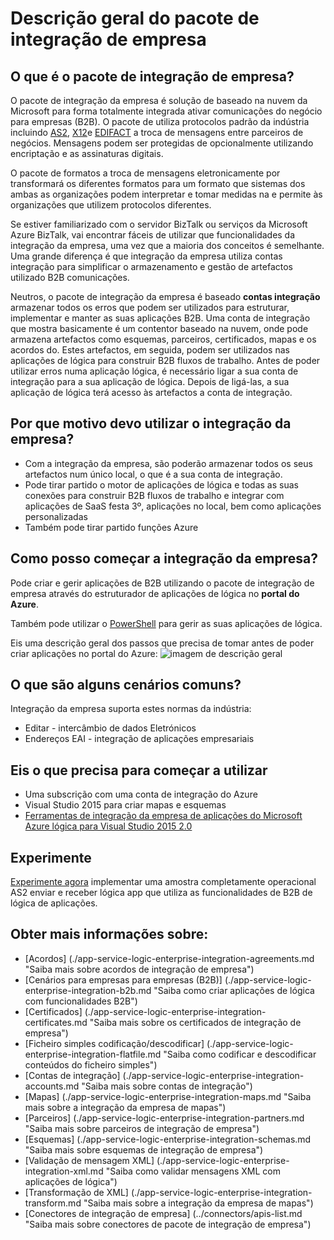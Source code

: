 <properties 
    pageTitle="Descrição geral da integração da empresa | Aplicação de serviço do Microsoft Azure | Microsoft Azure" 
    description="Utilizar as funcionalidades de integração da empresa para ativar o processo e integração cenários para empresas com aplicações de lógica" 
    services="logic-apps" 
    documentationCenter=".net,nodejs,java"
    authors="msftman" 
    manager="erikre" 
    editor="cgronlun"/>

<tags 
    ms.service="logic-apps" 
    ms.workload="integration" 
    ms.tgt_pltfrm="na" 
    ms.devlang="na" 
    ms.topic="article" 
    ms.date="09/08/2016" 
    ms.author="deonhe"/>

# <a name="overview-of-the-enterprise-integration-pack"></a>Descrição geral do pacote de integração de empresa

## <a name="what-is-the-enterprise-integration-pack"></a>O que é o pacote de integração de empresa?
O pacote de integração da empresa é solução de baseado na nuvem da Microsoft para forma totalmente integrada ativar comunicações do negócio para empresas (B2B). O pacote de utiliza protocolos padrão da indústria incluindo [AS2](./app-service-logic-enterprise-integration-as2.md), [X12](./app-service-logic-enterprise-integration-x12.md)e [EDIFACT](./app-service-logic-enterprise-integration-edifact.md) a troca de mensagens entre parceiros de negócios. Mensagens podem ser protegidas de opcionalmente utilizando encriptação e as assinaturas digitais. 

O pacote de formatos a troca de mensagens eletronicamente por transformará os diferentes formatos para um formato que sistemas dos ambas as organizações podem interpretar e tomar medidas na e permite às organizações que utilizem protocolos diferentes. 

Se estiver familiarizado com o servidor BizTalk ou serviços da Microsoft Azure BizTalk, vai encontrar fáceis de utilizar que funcionalidades da integração da empresa, uma vez que a maioria dos conceitos é semelhante. Uma grande diferença é que integração da empresa utiliza contas integração para simplificar o armazenamento e gestão de artefactos utilizado B2B comunicações. 

Neutros, o pacote de integração da empresa é baseado **contas integração** armazenar todos os erros que podem ser utilizados para estruturar, implementar e manter as suas aplicações B2B. Uma conta de integração que mostra basicamente é um contentor baseado na nuvem, onde pode armazena artefactos como esquemas, parceiros, certificados, mapas e os acordos do. Estes artefactos, em seguida, podem ser utilizados nas aplicações de lógica para construir B2B fluxos de trabalho. Antes de poder utilizar erros numa aplicação lógica, é necessário ligar a sua conta de integração para a sua aplicação de lógica. Depois de ligá-las, a sua aplicação de lógica terá acesso às artefactos a conta de integração.  

## <a name="why-should-you-use-enterprise-integration"></a>Por que motivo devo utilizar o integração da empresa?
- Com a integração da empresa, são poderão armazenar todos os seus artefactos num único local, o que é a sua conta de integração. 
- Pode tirar partido o motor de aplicações de lógica e todas as suas conexões para construir B2B fluxos de trabalho e integrar com aplicações de SaaS festa 3º, aplicações no local, bem como aplicações personalizadas
- Também pode tirar partido funções Azure

## <a name="how-to-get-started-with-enterprise-integration"></a>Como posso começar a integração da empresa?
Pode criar e gerir aplicações de B2B utilizando o pacote de integração de empresa através do estruturador de aplicações de lógica no **portal do Azure**.  

Também pode utilizar o [PowerShell](https://msdn.microsoft.com/library/azure/mt652195.aspx "lógica aplicações tópicos do PowerShell") para gerir as suas aplicações de lógica. 

Eis uma descrição geral dos passos que precisa de tomar antes de poder criar aplicações no portal do Azure: ![imagem de descrição geral](./media/app-service-logic-enterprise-integration-overview/overview-0.png)  

## <a name="what-are-some-common-scenarios"></a>O que são alguns cenários comuns?

Integração da empresa suporta estes normas da indústria:   

- Editar - intercâmbio de dados Eletrónicos  
- Endereços EAI - integração de aplicações empresariais  

## <a name="heres-what-you-need-to-get-started"></a>Eis o que precisa para começar a utilizar
- Uma subscrição com uma conta de integração do Azure
- Visual Studio 2015 para criar mapas e esquemas
- [Ferramentas de integração da empresa de aplicações do Microsoft Azure lógica para Visual Studio 2015 2.0](https://aka.ms/vsmapsandschemas)  

## <a name="try-it"></a>Experimente
[Experimente agora](https://github.com/Azure/azure-quickstart-templates/tree/master/201-logic-app-as2-send-receive) implementar uma amostra completamente operacional AS2 enviar e receber lógica app que utiliza as funcionalidades de B2B de lógica de aplicações.

## <a name="learn-more-about"></a>Obter mais informações sobre:
- [Acordos] (./app-service-logic-enterprise-integration-agreements.md "Saiba mais sobre acordos de integração de empresa")
- [Cenários para empresas para empresas (B2B)] (./app-service-logic-enterprise-integration-b2b.md "Saiba como criar aplicações de lógica com funcionalidades B2B")  
- [Certificados] (./app-service-logic-enterprise-integration-certificates.md "Saiba mais sobre os certificados de integração de empresa")
- [Ficheiro simples codificação/descodificar] (./app-service-logic-enterprise-integration-flatfile.md "Saiba como codificar e descodificar conteúdos do ficheiro simples")  
- [Contas de integração] (./app-service-logic-enterprise-integration-accounts.md "Saiba mais sobre contas de integração")
- [Mapas] (./app-service-logic-enterprise-integration-maps.md "Saiba mais sobre a integração da empresa de mapas")
- [Parceiros] (./app-service-logic-enterprise-integration-partners.md "Saiba mais sobre parceiros de integração de empresa")
- [Esquemas] (./app-service-logic-enterprise-integration-schemas.md "Saiba mais sobre esquemas de integração de empresa")
- [Validação de mensagem XML] (./app-service-logic-enterprise-integration-xml.md "Saiba como validar mensagens XML com aplicações de lógica")
- [Transformação de XML] (./app-service-logic-enterprise-integration-transform.md "Saiba mais sobre a integração da empresa de mapas")
- [Conectores de integração de empresa] (../connectors/apis-list.md "Saiba mais sobre conectores de pacote de integração de empresa")



